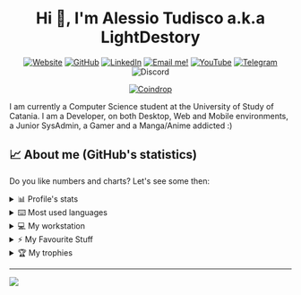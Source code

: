 <h1 align="center">Hi 👋, I'm Alessio Tudisco a.k.a LightDestory</h1>
<p align="center">
    <a href="https://lightdestory.com/" target="__blank"><img alt="Website" title="Visit my Websiite!"
            src="https://img.shields.io/badge/-Website-success?style=for-the-badge&logo=HomeAdvisor&logoColor=white" /></a>
    <a href="https://github.com/LightDestory" target="__blank"><img alt="GitHub" title="Follow me on Github!"
            src="https://img.shields.io/badge/GitHub-333333?style=for-the-badge&logo=github&logoColor=white" /></a>
    <a href="https://www.linkedin.com/in/alessio-tudisco/" target="__blank"><img alt="LinkedIn"
            title="Look at my LinkedIn profile"
            src="https://img.shields.io/badge/LinkedIn-0077B5?style=for-the-badge&logo=linkedin&logoColor=white" /></a>
    <a href="mailto:apb231@gmail.com" target="__blank"><img alt="Email me!" title="Send me a email!"
            src="https://img.shields.io/badge/Gmail-D14836?style=for-the-badge&logo=gmail&logoColor=white" /></a>
    <a href="https://www.youtube.com/channel/UCxzI-f2yCW9RPAz_K3swS2Q" target="__blank"><img alt="YouTube" title="Follow me on YouTube!"
            src="https://img.shields.io/badge/YouTube-FF0000?style=for-the-badge&logo=youtube&logoColor=white" /></a>
    <a href="https://t.me/lightdestory" target="__blank"><img alt="Telegram" title="Message me on Telegram!"
            src="https://img.shields.io/badge/Telegram-2CA5E0?style=for-the-badge&logo=telegram&logoColor=white" /></a>
    <img alt="Discord" title="Message me on Discord!"
            src="https://img.shields.io/badge/-LightDestory(3083)-5865F2?style=for-the-badge&logo=discord&logoColor=white" />
</p>
<p align="center">
    <a href="https://coindrop.to/lightdestory" target="__blank"><img alt="Coindrop" title="Support me with a donation!"
            src="https://img.shields.io/badge/-Support me with coindrop.to-yellowgreen?style=for-the-badge&logo=paypal&logoColor=white" /></a>
</p>

I am currently a Computer Science student at the University of Study of Catania. I am a Developer, on both Desktop, Web and Mobile environments, a Junior SysAdmin, a Gamer and a Manga/Anime addicted :) 

## 📈 About me (GitHub's statistics)

Do you like numbers and charts? Let's see some then:
<div align="left">
<details> 
  <summary>📊 Profile's stats</summary>
  <br/>
    <p align="center"> <a href="https://github.com/LightDestory"><img src="https://github-readme-stats.vercel.app/api?username=LightDestory&show_icons=true&theme=tokyonight&count_private=true&include_all_commits=true&hide_title=true" alt="LightDestory's Profile Stats Chart" /></a> </p>
</details>
<details> 
  <summary>⌨️ Most used languages</summary>
  <br/>
  <p align="center"> <a href="https://github.com/LightDestory"><img src="https://github-readme-stats.vercel.app/api/top-langs/?username=LightDestory&langs_count=10&layout=compact&theme=tokyonight" alt="Most used Language Chart" /></a></p>
  <p align="center"><a href="https://github.com/LightDestory"><img style="border:1px solid white;border-radius:5px" src="https://github-profile-summary-cards.vercel.app/api/cards/repos-per-language?username=LightDestory&theme=tokyonight" alt="Most used Language By RepoChart" /></a> <a href="https://github.com/LightDestory"><img style="border:1px solid white;border-radius:5px" src="https://github-profile-summary-cards.vercel.app/api/cards/most-commit-language?username=LightDestory&theme=tokyonight" alt="Most used Language By RepoChart" /></a></p>
</details>
    
<details> 
  <summary>💻 My workstation</summary>
  <br/>
    <p>
        My current workstation is a laptop, a gaming laptop (*coff *coff). Due to my studies I usually travel a lot so a desktop pc was not a viable solution :(
    <center>
        <ul>
            <li><b>Model:</b> <img src="https://img.shields.io/badge/MSI%20laptop%20GE_10SFS_%20Series-FF0000?style=for-the-badge&logo=MSI&logoColor=white" /></li>
            <li><b>CPU:</b> <img src="https://img.shields.io/badge/Intel%20Core_i7--10875th-0071C5?style=for-the-badge&logo=intel&logoColor=white" /></li>
            <li><b>GPU:</b> <br><img src="https://img.shields.io/badge/Intel%20UHD_Graphics_630_Series-0071C5?style=for-the-badge&logo=intel&logoColor=white" /> <br> <img src="https://img.shields.io/badge/NVIDIA-RTX_2070_Super_Series-76B900?style=for-the-badge&logo=nvidia&logoColor=white" /></li>
            <li><b>RAM:</b> <i>32GB DDR4 3200MHZ (CL16)</i></li>
            <li><b>Operation System:</b> <br><img src="https://img.shields.io/badge/Windows_10-0078D6?style=for-the-badge&logo=windows&logoColor=white" /> <br> <img src="https://img.shields.io/badge/WSL2-FCC624?style=for-the-badge&logo=linux&logoColor=black" /></li>
        </ul>
    </center>
</details>

<details> 
  <summary>⚡ My Favourite Stuff</summary>
  <br/>
  <details> 
  <summary>👩‍💻 IDE & Editors</summary>
  <p>
        <a href="https://developer.android.com/studio" target="_blank"> <img  width=200px height=50px src="https://img.shields.io/badge/Android_Studio-3DDC84?style=for-the-badge&logo=android-studio&logoColor=white" alt="android studio"/></a>
        <a href="https://www.jetbrains.com/clion/" target="_blank"> <img  width=200px height=50px src="https://img.shields.io/badge/CLion-000000?style=for-the-badge&logo=clion&logoColor=white" alt="clion"/></a>
        <a href="https://www.jetbrains.com/idea/" target="_blank"> <img  width=200px height=50px src="https://img.shields.io/badge/IntelliJ_IDEA-000000.svg?style=for-the-badge&logo=intellij-idea&logoColor=white" alt="intellij"/></a>
        <a href="https://notepad-plus-plus.org/" target="_blank"> <img  width=200px height=50px src="https://img.shields.io/badge/Notepad++-90E59A.svg?style=for-the-badge&logo=notepad%2B%2B&logoColor=black" alt="notepad++"/></a>
        <a href="https://www.jetbrains.com/phpstorm/" target="_blank"> <img  width=200px height=50px src="http://img.shields.io/badge/-PHPStorm-181717?style=for-the-badge&logo=phpstorm&logoColor=white" alt="phpstorm"/></a>
        <a href="https://www.jetbrains.com/pycharm/" target="_blank"> <img  width=200px height=50px src="https://img.shields.io/badge/PyCharm-000000.svg?&style=for-the-badge&logo=PyCharm&logoColor=white" alt="pycharm"/></a>
        <a href="https://visualstudio.microsoft.com/it/" target="_blank"> <img  width=200px height=50px src="https://img.shields.io/badge/Visual_Studio-5C2D91?style=for-the-badge&logo=visual%20studio&logoColor=white" alt="visual studio"/></a>
        <a href="https://code.visualstudio.com/" target="_blank"> <img  width=200px height=50px src="https://img.shields.io/badge/Visual_Studio_Code-0078D4?style=for-the-badge&logo=visual%20studio%20code&logoColor=white" alt="visual studio code"/></a>
        <a href="https://www.jetbrains.com/webstorm/" target="_blank"> <img  width=200px height=50px src="https://img.shields.io/badge/WebStorm-000000?style=for-the-badge&logo=WebStorm&logoColor=white" alt="webstorm"/></a>
  </p>
  </details>

  <details> 
  <summary>🚀 Tools and Frameworks</summary> 
  <p>
  <a href="https://dotnet.microsoft.com/en-us/" target="_blank"> <img  width=100px height=28px src="https://img.shields.io/badge/.NET-512BD4?style=for-the-badge&logo=dotnet&logoColor=white" alt="dotnet"/></a>
  <a href="https://angular.io/" target="_blank"> <img src="https://img.shields.io/badge/Angular-DD0031?style=for-the-badge&logo=angular&logoColor=white" alt="angular"/></a>
  <a href="https://boostrap.com/" target="_blank"> <img src="https://img.shields.io/badge/Bootstrap-563D7C?style=for-the-badge&logo=bootstrap&logoColor=white" alt="bootstrap" /></a>
  <a href="https://getcomposer.org/" target="_blank"> <img src="https://img.shields.io/badge/Composer-885630?style=for-the-badge&logo=Composer&logoColor=white" alt="composer" /></a>
  <a href="https://www.docker.com/" target="_blank"> <img src="https://img.shields.io/badge/Docker-2CA5E0?style=for-the-badge&logo=docker&logoColor=white" alt="docker" /></a>
  <a href="https://www.gitkraken.com/" target="_blank"> <img src="https://img.shields.io/badge/GitKraken-179287?style=for-the-badge&logo=GitKraken&logoColor=white" alt="gitkraken" /></a>
  <a href="https://jquery.com/" target="_blank"> <img src="https://img.shields.io/badge/jQuery-0769AD?style=for-the-badge&logo=jquery&logoColor=white" alt="jquery" /></a>
  <a href="https://laravel.com/" target="_blank"> <img src="https://img.shields.io/badge/Laravel-FF2D20?style=for-the-badge&logo=laravel&logoColor=white" alt="laravel" /></a>

  <a href="https://www.nginx.com/" target="_blank"> <img src="https://img.shields.io/badge/Nginx-009639?style=for-the-badge&logo=nginx&logoColor=white" alt="nginx" /></a>
  <a href="https://nodejs.org/" target="_blank"> <img src="https://img.shields.io/badge/Node%20js-339933?style=for-the-badge&logo=nodedotjs&logoColor=white" alt="nodejs" /></a>
  <a href="https://www.npmjs.com/" target="_blank"> <img src="https://img.shields.io/badge/npm-CB3837?style=for-the-badge&logo=npm&logoColor=white" alt="npm" /></a>
  <a href="https://www.microsoft.com/it-it/p/windows-terminal/9n0dx20hk701?activetab=pivot:overviewtab" target="_blank"> <img src="https://img.shields.io/badge/windows%20terminal-4D4D4D?style=for-the-badge&logo=windows%20terminal&logoColor=white" alt="windows terminal" /></a>
  </p>
</details>
  <p align="center">
  Visit my website for more specific information!
  </p>
   
</details>

<details>
  <summary>🏆 My trophies</summary>
  <br/>
  <p align="left"> <a href="https://github.com/LightDestory"><img src="https://github-profile-trophy.vercel.app/?username=LightDestory" alt="LightDestory's Trophies" /></a> </p>
</details>
</div>

----
![](https://api.visitorbadge.io/api/VisitorHit?user=LightDestory&repo=LightDestory&countColor=%237B1E7A)
